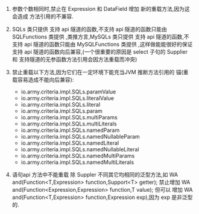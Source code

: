 1. 参数个数相同时,禁止在 Expression 和 DataField 增加 新的重载方法,因为这会造成 方法引用的不兼容.
2. SQLs 类只提供 支持 api 隧道的函数,不支持 api 隧道的函数只能由 SQLFunctions 类提供
   ,类推方言,MySQLs 类只提供 支持 api 隧道的函数,不支持 api 隧道的函数只能由 MySQLFunctions 类提供
   ,这样做能能很好的保证支持 api 隧道的函数向后兼容,(一个很重要的原因是 select 子句的 Supplier 和
   支持隧道的无参函数方法引用会因方法重载而冲突)
3. 禁止重载以下方法,因为它们在一定环境下能充当JVM 推断方法引用的 锚(重载容易造成不能向后兼容):
   * io.army.criteria.impl.SQLs.paramValue
   * io.army.criteria.impl.SQLs.literalValue
   * io.army.criteria.impl.SQLs.literal
   * io.army.criteria.impl.SQLs.param
   * io.army.criteria.impl.SQLs.multiParams
   * io.army.criteria.impl.SQLs.multiLiterals
   * io.army.criteria.impl.SQLs.namedParam
   * io.army.criteria.impl.SQLs.namedNullableParam
   * io.army.criteria.impl.SQLs.namedLiteral
   * io.army.criteria.impl.SQLs.namedNullableLiteral
   * io.army.criteria.impl.SQLs.namedMultiParams
   * io.army.criteria.impl.SQLs.namedMultiLiterals

4. 语句api 方法中不能重载 除 Suppler 不同其它均相同的泛型方法,如 WA and(Function&lt;T,Expression>
   function,Support&lt;T> getter);
   禁止增加 WA and(Function&lt;Expression,Expression> function,T value);
   但可以 增加 WA and(Function&lt;T,Expression> function,Expression exp),因为 exp 是非泛型的.
